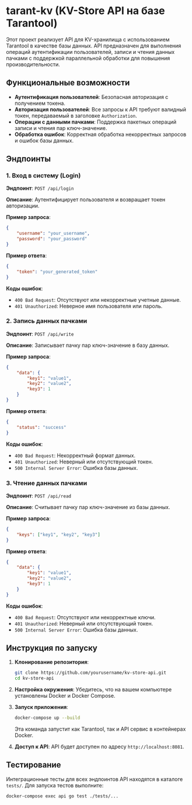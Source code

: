 # tarant-kv (KV-Store API на базе Tarantool)

Этот проект реализует API для KV-хранилища с использованием Tarantool в качестве базы данных. API предназначен для выполнения операций аутентификации пользователей, записи и чтения данных пачками с поддержкой параллельной обработки для повышения производительности.

## Функциональные возможности

- **Аутентификация пользователей**: Безопасная авторизация с получением токена.
- **Авторизация пользователей**: Все запросы к API требуют валидный токен, передаваемый в заголовке `Authorization`.
- **Операции с данными пачками**: Поддержка пакетных операций записи и чтения пар ключ-значение.
- **Обработка ошибок**: Корректная обработка некорректных запросов и ошибок базы данных.

## Эндпоинты

### 1. Вход в систему (Login)

**Эндпоинт**: `POST /api/login`

**Описание**: Аутентифицирует пользователя и возвращает токен авторизации.

**Пример запроса**:

```json
{
    "username": "your_username",
    "password": "your_password"
}
```

**Пример ответа**:

```json
{
    "token": "your_generated_token"
}
```

**Коды ошибок**:
- `400 Bad Request`: Отсутствуют или некорректные учетные данные.
- `401 Unauthorized`: Неверное имя пользователя или пароль.

### 2. Запись данных пачками

**Эндпоинт**: `POST /api/write`

**Описание**: Записывает пачку пар ключ-значение в базу данных.

**Пример запроса**:

```json
{
    "data": {
        "key1": "value1",
        "key2": "value2",
        "key3": 1
    }
}
```

**Пример ответа**:

```json
{
    "status": "success"
}
```

**Коды ошибок**:
- `400 Bad Request`: Некорректный формат данных.
- `401 Unauthorized`: Неверный или отсутствующий токен.
- `500 Internal Server Error`: Ошибка базы данных.

### 3. Чтение данных пачками

**Эндпоинт**: `POST /api/read`

**Описание**: Считывает пачку пар ключ-значение из базы данных.

**Пример запроса**:

```json
{
    "keys": ["key1", "key2", "key3"]
}
```

**Пример ответа**:

```json
{
    "data": {
        "key1": "value1",
        "key2": "value2",
        "key3": 1
    }
}
```

**Коды ошибок**:
- `400 Bad Request`: Отсутствуют или некорректные ключи.
- `401 Unauthorized`: Неверный или отсутствующий токен.
- `500 Internal Server Error`: Ошибка базы данных.

## Инструкция по запуску

1. **Клонирование репозитория**:

   ```bash
   git clone https://github.com/yourusername/kv-store-api.git
   cd kv-store-api
   ```

2. **Настройка окружения**:
   Убедитесь, что на вашем компьютере установлены Docker и Docker Compose.

3. **Запуск приложения**:

   ```bash
   docker-compose up --build
   ```

   Эта команда запустит как Tarantool, так и API сервис в контейнерах Docker.

4. **Доступ к API**:
   API будет доступен по адресу `http://localhost:8081`.

## Тестирование

Интеграционные тесты для всех эндпоинтов API находятся в каталоге `tests/`. Для запуска тестов выполните:

```bash
docker-compose exec api go test ./tests/...
```
